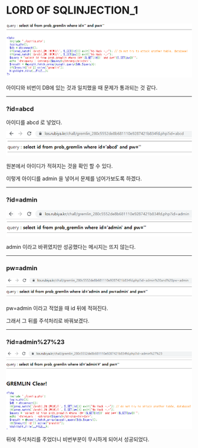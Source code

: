 # LORD OF SQLINJECTION_1

![image-20220320204421767](https://raw.githubusercontent.com/sosouni14/image_server/main/image_rev/image-20220320204421767.png)

아이디와 비번이 DB에 있는 것과 일치했을 때 문제가 통과되는 것 같다.

---

### ?id=abcd

아이디를 abcd 로 넣었다.

![image-20220320205205984](https://raw.githubusercontent.com/sosouni14/image_server/main/image_rev/image-20220320205205984.png)

원본에서 아이디가 적혀지는 것을 확인 할 수 있다.

이렇게 아이디를 admin 을 넣어서 문제를 넘어가보도록 하겠다.

---

### ?id=admin

![image-20220320205351926](https://raw.githubusercontent.com/sosouni14/image_server/main/image_rev/image-20220320205351926.png)

admin 이라고 바뀌였지만 성공했다는 메시지는 뜨지 않는다.

---

### pw=admin

![image-20220320205907933](https://raw.githubusercontent.com/sosouni14/image_server/main/image_rev/image-20220320205907933.png)

pw=admin 이라고 적었을 때 id 뒤에 적혀진다.

그래서 그 뒤를 주석처리로 바꿔보겠다.

---

### ?id=admin%27%23

![image-20220320210202919](https://raw.githubusercontent.com/sosouni14/image_server/main/image_rev/image-20220320210202919.png)

뒤에 주석처리를 주었더니 비번부분이 무시하게 되어서 성공되었다.
